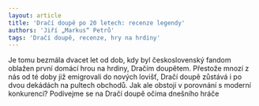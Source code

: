 ```yaml
---
layout: article
title: 'Dračí doupě po 20 letech: recenze legendy'
authors: 'Jiří „Markus“ Petrů'
tags: 'Dračí doupě, recenze, hry na hrdiny'
---
```


Je tomu bezmála dvacet let od
dob, kdy byl československý fandom
oblažen první domácí hrou na
hrdiny, Dračím doupětem. Přestože
mnozí z nás od té doby již emigrovali
do nových lovišť, Dračí doupě zůstává
i po dvou dekádách na pultech
obchodů. Jak ale obstojí v porovnání
s moderní konkurencí? Podívejme
se na Dračí doupě očima dnešního
hráče
